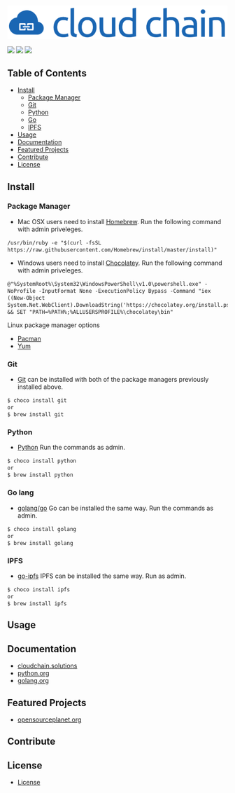 ![logo](docs/media/logo.png)

[![](https://img.shields.io/badge/MANAGED%20BY-Cloud%20Chain%20Solutions-blue.svg?style=flat-square)](http://cloudchain.solutions)
[![](https://img.shields.io/badge/_VERSION_-%200%2E1%2E29-blue.svg?style=flat-square)]()
[![](https://img.shields.io/badge/_LICENSE_-%20MIT-blue.svg?style=flat-square)](https://github.com/pdinkins/cloud-chain/blob/master/LICENSE)
## Table of Contents
- [Install](#install)
    - [Package Manager](#package-manager)
    - [Git](#git)
    - [Python](#python)
    - [Go](#go-lang)
    - [IPFS](#ipfs)
- [Usage](#usage)
- [Documentation](#documentation)
- [Featured Projects](#featured-projects)
- [Contribute](#contribute)
- [License](#license)

## Install

### Package Manager
- Mac OSX users need to install [Homebrew](https://brew.sh/). Run the following command with admin priveleges.
```
/usr/bin/ruby -e "$(curl -fsSL https://raw.githubusercontent.com/Homebrew/install/master/install)"
```

- Windows users need to install [Chocolatey](https://chocolatey.org/). Run the following command with admin priveleges. 
```
@"%SystemRoot%\System32\WindowsPowerShell\v1.0\powershell.exe" -NoProfile -InputFormat None -ExecutionPolicy Bypass -Command "iex ((New-Object System.Net.WebClient).DownloadString('https://chocolatey.org/install.ps1'))" && SET "PATH=%PATH%;%ALLUSERSPROFILE%\chocolatey\bin"
```

Linux package manager options
- [Pacman](https://www.archlinux.org/pacman/)
- [Yum](http://yum.baseurl.org/)

### Git
- [Git](https://git-scm.com/) can be installed with both of the package managers previously installed above.
```console
$ choco install git
or
$ brew install git
```

### Python
- [Python](https://github.com/python/cpython) Run the commands as admin.
```console
$ choco install python
or
$ brew install python
```

### Go lang
- [golang/go](https://github.com/golang/go)
Go can be installed the same way. Run the commands as admin.
```console
$ choco install golang
or 
$ brew install golang
```

### IPFS
- [go-ipfs](https://docs.ipfs.io/introduction/install/)
IPFS can be installed the same way. Run as admin.
```console
$ choco install ipfs
or
$ brew install ipfs
```

## Usage

## Documentation
- [cloudchain.solutions](http://cloudchain.solutions/)
- [python.org](https://www.python.org/)
- [golang.org](https://golang.org/)

## Featured Projects
- [opensourceplanet.org](http://opensourceplanet.org/)

## Contribute

## License
- [License](https://github.com/pdinkins/cloud-chain/blob/master/LICENSE)
